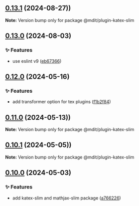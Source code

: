 ## [0.13.1](https://github.com/mdit-plugins/mdit-plugins/compare/v0.13.0...v0.13.1) (2024-08-27))

**Note:** Version bump only for package @mdit/plugin-katex-slim

## [0.13.0](https://github.com/mdit-plugins/mdit-plugins/compare/v0.12.0...v0.13.0) (2024-08-03)

### ✨ Features

- use eslint v9 ([eb67366](https://github.com/mdit-plugins/mdit-plugins/commit/eb6736684f55eff2fb6e5ae7df3b564007c1de9f))

## [0.12.0](https://github.com/mdit-plugins/mdit-plugins/compare/v0.11.0...v0.12.0) (2024-05-16)

### ✨ Features

- add transformer option for tex plugins ([f1b2f84](https://github.com/mdit-plugins/mdit-plugins/commit/f1b2f8446c79cf16c752ce58c00e8dbee65ba03d))

## [0.11.0](https://github.com/mdit-plugins/mdit-plugins/compare/v0.10.1...v0.11.0) (2024-05-13))

**Note:** Version bump only for package @mdit/plugin-katex-slim

## [0.10.1](https://github.com/mdit-plugins/mdit-plugins/compare/v0.10.0...v0.10.1) (2024-05-05))

**Note:** Version bump only for package @mdit/plugin-katex-slim

## [0.10.0](https://github.com/mdit-plugins/mdit-plugins/compare/v0.9.0...v0.10.0) (2024-05-03)

### ✨ Features

- add katex-slim and mathjax-slim package ([a766226](https://github.com/mdit-plugins/mdit-plugins/commit/a766226448d2f1feec1333c331f7924ae0d9d8bb))
